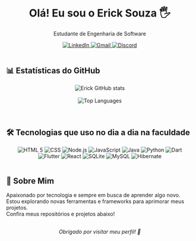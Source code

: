 <h1 align="center">Olá! Eu sou o Erick Souza 🖐️</h1>
<p align="center">Estudante de Engenharia de Software</p>

<div align="center">
  <a href="https://www.linkedin.com/in/erick-cesar-lopes-de-souza-981a56260/">
    <img src="https://img.shields.io/badge/LinkedIn-0077B5?style=for-the-badge&logo=linkedin&logoColor=white" alt="LinkedIn">
  </a>
  <a href="mailto:erick.cesar.lopes.souza@gmail.com">
    <img src="https://img.shields.io/badge/Gmail-D14836?style=for-the-badge&logo=gmail&logoColor=white" alt="Gmail">
  </a>
  <a href="https://discordapp.com/users/856357731547873281">
    <img src="https://img.shields.io/badge/Discord-7289DA?style=for-the-badge&logo=discord&logoColor=white" alt="Discord">
  </a>
</div>

<br>

## 📊 Estatísticas do GitHub

<div align="center">
  <img src="https://github-readme-stats-sigma-five.vercel.app/api?username=ErickSouza18&show_icons=true&theme=tokyonight" alt="Erick GitHub stats"/>
</div>

<br>

<div align="center">
  <img src="https://github-readme-stats-sigma-five.vercel.app/api/top-langs/?username=ErickSouza18&layout=compact&theme=tokyonight" alt="Top Languages" />
</div>

<br>

<br>

## 🛠️ Tecnologias que uso no dia a dia na faculdade

<div align="center">
  <img alt="HTML 5" src="https://img.shields.io/badge/HTML-239120?style=for-the-badge&logo=html5&logoColor=white" />
  <img alt="CSS" src="https://img.shields.io/badge/CSS-239120?style=for-the-badge&logo=css3&logoColor=white"/>
  <img alt="Node.js" src="https://img.shields.io/badge/Node.js-43853D?style=for-the-badge&logo=node.js&logoColor=white"/>
  <img alt="JavaScript" src="https://img.shields.io/badge/JavaScript-F7DF1E?style=for-the-badge&logo=javascript&logoColor=black"/>
  <img alt="Java" src="https://img.shields.io/badge/Java-ED8B00?style=for-the-badge&logo=openjdk&logoColor=white"/>
  <img alt="Python" src="https://img.shields.io/badge/Python-3776AB?style=for-the-badge&logo=python&logoColor=white"/>
  <img alt="Dart" src="https://img.shields.io/badge/Dart-0175C2?style=for-the-badge&logo=dart&logoColor=white"/>
  <img alt="Flutter" src="https://img.shields.io/badge/Flutter-02569B?style=for-the-badge&logo=flutter&logoColor=white"/>
  <img alt="React" src="https://img.shields.io/badge/React-20232A?style=for-the-badge&logo=react&logoColor=61DAFB"/>
  <img alt="SQLite" src="https://img.shields.io/badge/SQLite-07405E?style=for-the-badge&logo=sqlite&logoColor=white"/>
  <img alt="MySQL" src="https://img.shields.io/badge/MySQL-00000F?style=for-the-badge&logo=mysql&logoColor=white"/>
  <img alt="Hibernate" src="https://img.shields.io/badge/Hibernate-59666C?style=for-the-badge&logo=Hibernate&logoColor=white"/>
</div>

<br>

## 📌 Sobre Mim

<p>
  Apaixonado por tecnologia e sempre em busca de aprender algo novo.<br>
  Estou explorando novas ferramentas e frameworks para aprimorar meus projetos.<br>
  Confira meus repositórios e projetos abaixo!
</p>

<br>

<div align="center">
  <i>Obrigado por visitar meu perfil! 🚀</i>
</div>
